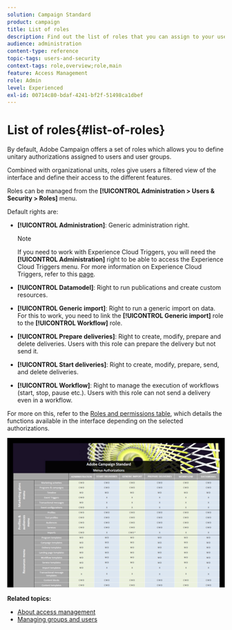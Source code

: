 ```yaml
---
solution: Campaign Standard
product: campaign
title: List of roles
description: Find out the list of roles that you can assign to your users.
audience: administration
content-type: reference
topic-tags: users-and-security
context-tags: role,overview;role,main
feature: Access Management
role: Admin
level: Experienced
exl-id: 00714c80-bdaf-4241-bf2f-51498ca1dbef
---
```

# List of roles{#list-of-roles}

By default, Adobe Campaign offers a set of roles which allows you to define unitary authorizations assigned to users and user groups.

Combined with organizational units, roles give users a filtered view of the interface and define their access to the different features.

Roles can be managed from the **[!UICONTROL Administration > Users & Security > Roles]** menu.

Default rights are:

* **[!UICONTROL Administration]**: Generic administration right.

    >[!NOTE]
    >
    >If you need to work with Experience Cloud Triggers, you will need the **[!UICONTROL Administration]** right to be able to access the Experience Cloud Triggers menu. For more information on Experience Cloud Triggers, refer to this [page](../../integrating/using/about-adobe-experience-cloud-triggers.md).

* **[!UICONTROL Datamodel]**: Right to run publications and create custom resources.
* **[!UICONTROL Generic import]**: Right to run a generic import on data. For this to work, you need to link the **[!UICONTROL Generic import]** role to the **[!UICONTROL Workflow]** role.
* **[!UICONTROL Prepare deliveries]**: Right to create, modify, prepare and delete deliveries. Users with this role can prepare the delivery but not send it.
* **[!UICONTROL Start deliveries]**: Right to create, modify, prepare, send, and delete deliveries.
* **[!UICONTROL Workflow]**: Right to manage the execution of workflows (start, stop, pause etc.). Users with this role can not send a delivery even in a workflow.

For more on this, refer to the [Roles and permissions table](/help/administration/using/assets/acs_rights.pdf), which details the functions available in the interface depending on the selected authorizations.

[![image](assets/user_management_3.png)](https://experienceleague.adobe.com/docs/campaign-standard/assets/acs_rights.pdf?lang=en)

**Related topics:**

* [About access management](../../administration/using/about-access-management.md)
* [Managing groups and users](../../administration/using/managing-groups-and-users.md)
